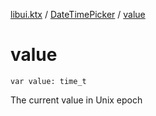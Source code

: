 [libui.ktx](../README.md) / [DateTimePicker](README.md) / [value](value.md)

# value

`var value: time_t`

The current value in Unix epoch
